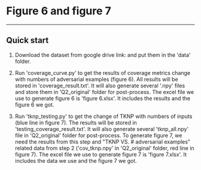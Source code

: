 ﻿# Figure 6 and figure 7

---
## Quick start

1. Download the dataset from google drive link:                  and put them in the 'data' folder. 

2. Run 'coverage_curve.py' to get the results of coverage metrics change with numbers of adversarial examples (figure 6). All results will be stored in 'coverage_result.txt'. It will also generate several '.npy' files and store them in 'Q2_original' folder for post-process. The excel file we use to generate figure 6 is 'figure 6.xlsx'. It includes the results and the figure 6 we got.
3. Run 'tknp_testing.py' to get the change of TKNP with numbers of inputs (blue line in figure 7). The results will be stored in 'testing_coverage_result.txt'. It will also generate several 'tknp_all.npy' file in 'Q2_original' folder  for post-process. To generate figure 7, we need the results from this step and "TKNP VS. # adversarial examples" related data from step 2 ('cov_tknp.npy' in 'Q2_original' folder, red line in  figure 7). The excel file we use to generate figure 7 is 'figure 7.xlsx'. It includes the data we use and the figure 7 we got.

